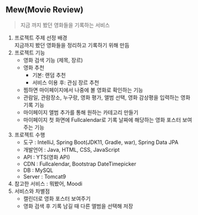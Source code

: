 ## Mew(Movie Review)

> 지금 까지 봤던 영화들을 기록하는 서비스

1. 프로젝트 주제 선정 배경 <br/>
   지금까지 봤던 영화들을 정리하고 기록하기 위해 만듬
2. 프로젝트 기능 <br/>
   - 영화 검색 기능 (제목, 장르)
   - 영화 추천
     - 기본: 랜덤 추천
     - 서비스 이용 후: 관심 장르 추천
   - 찜하면 마이페이지에서 나중에 볼 영화로 확인하는 기능
   - 관람일, 관람장소, 누구랑, 영화 평가, 앨범 선택, 영화 감상평을 입력하는 영화 기록 기능
   - 마이페이지 앨범 추가를 통해 원하는 카테고리 만들기
   - 마이페이지 첫 화면에 Fullcalendar로 기록 날짜에 해당하는 영화 포스터 보여주는 기능
3. 프로젝트 수행
   - 도구 : IntelliJ, Spring Boot(JDK11, Gradle, war), Spring Data JPA
   - 개발언어 : Java, HTML, CSS, JavaScript
   - API : YTS(영화 API)
   - CDN : Fullcalendar, Bootstrap DateTimepicker
   - DB : MySQL
   - Server : Tomcat9
4. 참고한 서비스 : 뭐봤어, Moodi
5. 서비스와 차별점
   - 캘린더로 영화 포스터 보여주기
   - 영화 검색 후 기록 남길 때 다른 앨범을 선택해 저장
